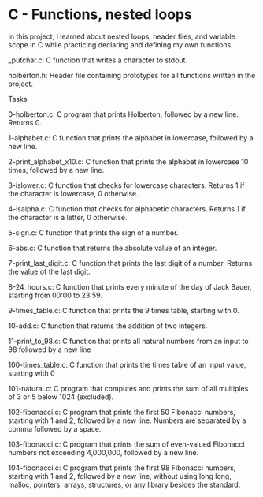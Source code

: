 # C - Functions, nested loops
In this project, I learned about nested loops, header files, and variable scope in C while practicing declaring and defining my own functions.

_putchar.c: C function that writes a character to stdout.

holberton.h: Header file containing prototypes for all functions written in the project.

Tasks 

0-holberton.c: C program that prints Holberton, followed by a new line. Returns 0.

1-alphabet.c: C function that prints the alphabet in lowercase, followed by a new line.

2-print_alphabet_x10.c: C function that prints the alphabet in lowercase 10 times, followed by a new line.

3-islower.c: C function that checks for lowercase characters. Returns 1 if the character is lowercase, 0 otherwise.

4-isalpha.c: C function that checks for alphabetic characters. Returns 1 if the character is a letter, 0 otherwise.

5-sign.c: C function that prints the sign of a number.

6-abs.c: C function that returns the absolute value of an integer.

7-print_last_digit.c: C function that prints the last digit of a number. Returns the value of the last digit.

8-24_hours.c: C function that prints every minute of the day of Jack Bauer, starting from 00:00 to 23:59.

9-times_table.c: C function that prints the 9 times table, starting with 0.

10-add.c: C function that returns the addition of two integers.

11-print_to_98.c: C function that prints all natural numbers from an input to 98 followed by a new line

100-times_table.c: C function that prints the times table of an input value, starting with 0

101-natural.c: C program that computes and prints the sum of all multiples of 3 or 5 below 1024 (excluded).

102-fibonacci.c: C program that prints the first 50 Fibonacci numbers, starting with 1 and 2, followed by a new line. Numbers are separated by a comma followed by a space.

103-fibonacci.c: C program that prints the sum of even-valued Fibonacci numbers not exceeding 4,000,000, followed by a new line.

104-fibonacci.c: C program that prints the first 98 Fibonacci numbers, starting with 1 and 2, followed by a new line, without using long long, malloc, pointers, arrays, structures, or any library besides the standard.

